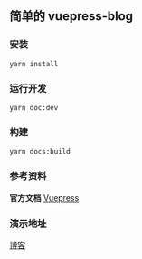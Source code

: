 ## 简单的 vuepress-blog

### 安装

    yarn install

### 运行开发

    yarn doc:dev

### 构建

    yarn docs:build

### 参考资料

**官方文档** [Vuepress](https://vuepress.vuejs.org/zh/)

### 演示地址

[博客](https://dengg88.github.io/vuepress-blog/)
